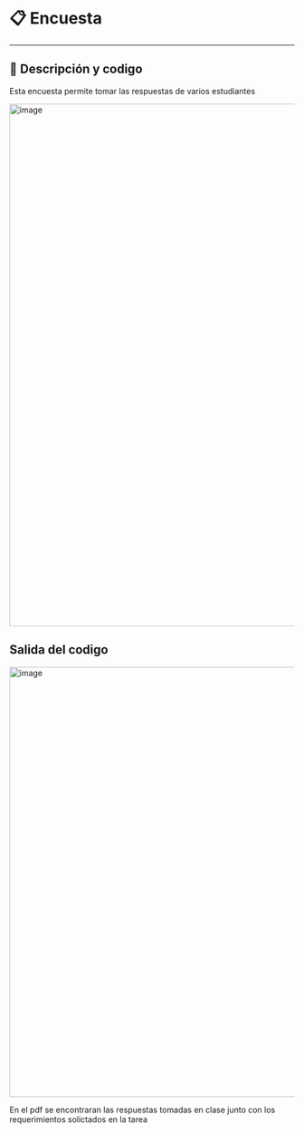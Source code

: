 <h1>📋 Encuesta </h1>


<hr>

<h2>🚀 Descripción y codigo</h2>
<p>Esta encuesta permite tomar las respuestas de varios estudiantes</p>
<img width="553" height="922" alt="image" src="https://github.com/user-attachments/assets/4aa4a0a4-8017-4119-ad7d-147b3c291908" />





<h2>Salida del codigo</h2>
<img width="531" height="759" alt="image" src="https://github.com/user-attachments/assets/d87a645e-f95a-4bbc-a1b2-f3ac333e44bd" />
<p>En el pdf se encontraran las respuestas tomadas en clase junto con los requerimientos solictados en la tarea</p>
